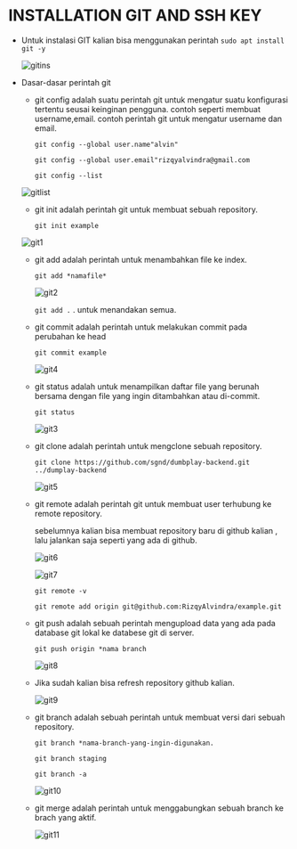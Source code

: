 # INSTALLATION GIT AND SSH KEY

* Untuk instalasi GIT kalian bisa menggunakan perintah `sudo apt install git -y`

  ![gitins](https://user-images.githubusercontent.com/90166916/139239769-2af2fbe0-3615-4d0e-96f2-58fa22c2d8c4.png)

* Dasar-dasar perintah git
  
  * git config adalah suatu perintah git untuk mengatur suatu konfigurasi tertentu seusai keinginan pengguna. contoh seperti membuat username,email. contoh perintah git untuk mengatur username dan email. 
    
    `git config --global user.name"alvin"`
    
    `git config --global user.email"rizqyalvindra@gmail.com`
    
    `git config --list`

   ![gitlist](https://user-images.githubusercontent.com/90166916/139241935-d7bd2a69-edea-4c78-b2cd-3f00cb72f70a.png)

  * git init adalah perintah git untuk membuat sebuah repository.

    `git init example`
    
   ![git1](https://user-images.githubusercontent.com/90166916/139241638-4a830a07-69bb-410b-893d-95462c66a5ed.png)
 
  * git add adalah perintah untuk menambahkan file ke index.

    `git add *namafile*`
    
    ![git2](https://user-images.githubusercontent.com/90166916/139245496-c815e4a9-40af-4be2-bd3f-ce3e632d2c54.png)

    `git add .` . untuk menandakan semua. 
    
  * git commit adalah perintah untuk melakukan commit pada perubahan ke head
 
    `git commit example`
    
    ![git4](https://user-images.githubusercontent.com/90166916/139246681-a5c4d755-01a0-4206-8e6a-79ef94a1f257.png)

  * git status adalah untuk menampilkan daftar file yang berunah bersama dengan file yang ingin ditambahkan atau di-commit.

    `git status` 
    
    ![git3](https://user-images.githubusercontent.com/90166916/139245905-9f1bfb54-8e5b-4c61-8a82-1c77591a6c57.png)

  * git clone adalah perintah untuk mengclone sebuah repository.

    `git clone https://github.com/sgnd/dumbplay-backend.git ../dumplay-backend`

    ![git5](https://user-images.githubusercontent.com/90166916/139247884-3c6c68d5-84ae-4b21-b8f0-daf4c621efb0.png)

  * git remote adalah perintah git untuk membuat user terhubung ke remote repository.
    
    sebelumnya kalian bisa membuat repository baru di github kalian , lalu jalankan saja seperti yang ada di github.
    
    ![git6](https://user-images.githubusercontent.com/90166916/139363261-8d6e176f-ce52-4262-a2a0-e9b20f1dcec9.png)

    ![git7](https://user-images.githubusercontent.com/90166916/139363265-817dd796-618d-4eab-9cce-0294ab4ff965.png)

    `git remote -v`
    
    `git remote add origin git@github.com:RizqyAlvindra/example.git`  
    
  * git push adalah sebuah perintah mengupload data yang ada pada database git lokal ke databese git di server.

    `git push origin *nama branch`
    
    ![git8](https://user-images.githubusercontent.com/90166916/139363480-889b5774-c6d6-4711-ad8e-88be10c41c4c.png)

  * Jika sudah kalian bisa refresh repository github kalian.

    ![git9](https://user-images.githubusercontent.com/90166916/139363633-fb7ff0b5-24f2-4b62-b185-cefd7c2896ff.png)

  * git branch adalah sebuah perintah untuk membuat versi dari sebuah repository. 

    `git branch *nama-branch-yang-ingin-digunakan.`
    
    `git branch staging`
    
    `git branch -a`
    
    ![git10](https://user-images.githubusercontent.com/90166916/139366320-70f9d452-7187-487c-8547-e106a41b8216.png)

  * git merge adalah perintah untuk menggabungkan sebuah branch ke brach yang aktif.
  
    ![git11](https://user-images.githubusercontent.com/90166916/139366947-7e99f5e0-67c8-47cb-8237-ea1872d1a07d.png)



